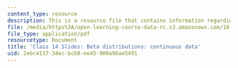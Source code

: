 ```yaml
---
content_type: resource
description: This is a resource file that contains information regarding class 14.
file: /media/https%3A/open-learning-course-data-rc.s3.amazonaws.com/18-05-introduction-to-probability-and-statistics-spring-2014/2ebc413734ecbcb0ee45900a96ae5491_MIT18_05S14_class14_slides.pdf
file_type: application/pdf
resourcetype: Document
title: 'Class 14 Slides: Beta distributions: continuous data'
uid: 2ebc4137-34ec-bcb0-ee45-900a96ae5491
---
```


